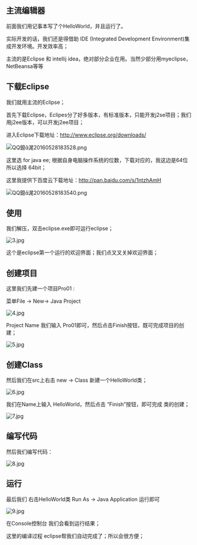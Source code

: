 ## 主流编辑器

前面我们用记事本写了个HelloWorld，并且运行了。



实际开发的话，我们还是得借助 IDE (Integrated Development Environment)集成开发环境。开发效率高；



主流的是Eclipse 和 intellij idea，绝对部分企业在用。当然少部分用myeclipse，NetBeansa等等



## 下载Eclipse

我们就用主流的Eclipse；



首先下载Eclipse，Eclipes分了好多版本，有标准版本，只能开发j2se项目；我们用j2ee版本，可以开发j2ee项目；



进入Eclipse下载地址：<http://www.eclipse.org/downloads/>



![QQ鎴浘20160528183528.png](http://blog.java1234.com/static/userImages/20160528/1464431882640090801.png)



这里选 for java ee; 根据自身电脑操作系统的位数，下载对应的，我这边是64位 所以选择 64bit；



这里我提供下百度云下载地址：<http://pan.baidu.com/s/1ntzhAmH>



![QQ鎴浘20160528183540.png](http://blog.java1234.com/static/userImages/20160528/1464431897468002523.png)

## 使用

我们解压，双击eclipse.exe即可运行eclipse；



![3.jpg](http://blog.java1234.com/static/userImages/20160528/1464427846468044819.jpg)



这个是eclipse第一个运行的欢迎界面；我们点叉叉关掉欢迎界面；

## 创建项目

这里我们先建一个项目Pro01 :

菜单File -> New-> Java Project 

![4.jpg](http://blog.java1234.com/static/userImages/20160528/1464428149203098649.jpg)



Project Name 我们输入 Pro01即可，然后点击Finish按钮，既可完成项目的创建；



![5.jpg](http://blog.java1234.com/static/userImages/20160528/1464428233656019800.jpg)

## 创建Class

然后我们在src上右击 new -> Class 新建一个HelloWorld类；



![6.jpg](http://blog.java1234.com/static/userImages/20160528/1464428496000097830.jpg)



我们在Name上输入 HelloWorld，然后点击 “Finish”按钮，即可完成 类的创建；



![7.jpg](http://blog.java1234.com/static/userImages/20160528/1464428546484008712.jpg)

## 编写代码

然后我们编写代码：

![8.jpg](http://blog.java1234.com/static/userImages/20160528/1464430894625087704.jpg)

## 运行

最后我们 右击HelloWorld类 Run As -> Java Application 运行即可

![9.jpg](http://blog.java1234.com/static/userImages/20160528/1464430948531025828.jpg)



在Console控制台 我们会看到运行结果；



这里的编译过程 eclipse帮我们自动完成了；所以会很方便；